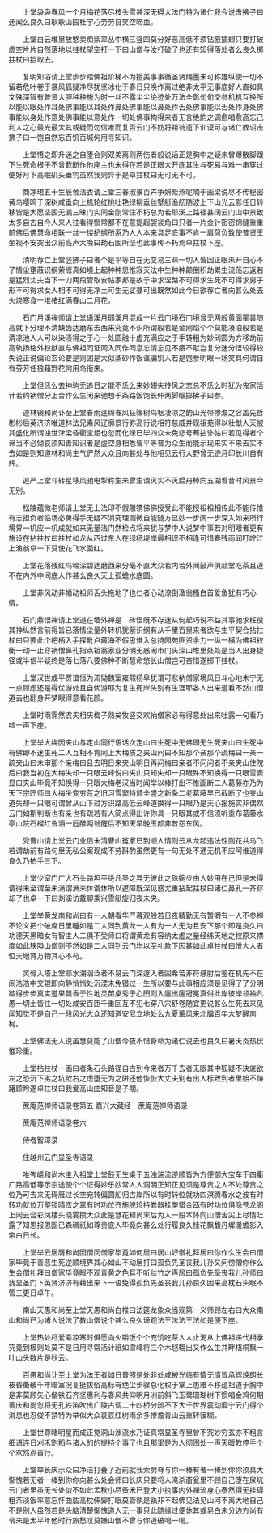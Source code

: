 <!-- { "loadSidebar": true } -->
　　上堂袅袅春风一个月梅花落尽枝头雪甚深无碍大法门特为诸仁我今说击拂子曰还闻么良久曰耿耿山园杜宇心劳劳自笑空啼血。

　　上堂白云堆里放憨卖痴紫翠丛中横三竖四莫分好恶高低不须钻腋插翅只要打破虚空片片自然落地以拄杖望空打一下曰山僧与汝打破了也还有知得落处者么良久掷拄杖曰拾取去。

　　复明知浴请上堂步步踏佛祖阶梯不为擅美事事循圣贤绳墨未可称雄纵使一切不留若危叶卷于暴风狐疑净尽犹坚冰化于春日只唤作离过绝非太平无事底好人直如具文殊深智有普贤大胆种种施为时一丝不露尘尘绝迹处万法全彰句句交参机机互换所以能以眼处作耳处佛事能以耳处作鼻处佛事能以鼻处作舌处佛事能以舌处作身处佛事能以身处作意处佛事能以意处作一切处佛事构得来者无言绝韵之调愈唱愈高忘己利人之心最光最大其或疑而勿信唯而复否云门不妨将祖翁遗下训谟可与诸仁教诏击拂子曰一饱自然忘百饥百城何用寻知识。

　　上堂悟之即升迷之自堕合则双美离则两伤者般说话正是胸中之疑未曾爆散脚跟下生死命根子不曾截断作他座主也未得在若是正眼大开底其生与死易与难一串穿过便好月下高眠矶头垂钓虽然我则异于是卓拄杖曰无可无不可。

　　商净珺五十生辰舍法衣请上堂三春淑景百卉争妍紫燕呢喃于画梁说尽不传秘密黄鸟嘤鸣于深树咸垂向上机轮红桃吐艳绿柳垂丝墅艇渔舠随波上下山光云影任日转移皆是大愿坚固无漏三昧门实同金刚常住不朽总为若耶溪上路径甚阔云门山中景致太多自古自今人来人往看得惯常都不在意提起袈裟角曰只者一片金针密密锦缝重重前佛后佛慧命相联一丝一缕纪纲所系乃人人本来具足底事不肯一肩荷负致使普贤王坐视不安突出众前高声大唤曰劫石固所坚也此事传不朽焉卓拄杖下座。

　　清明荐亡上堂竖拂子曰者个是平等自在无变易三昧一切人皆因正眼未开自心不了情尘壅蔽识纲萦缠真如境上起种种思惟寂灭法中生种种颠倒积劫累生流荡忘返若是猛烈丈夫当下一刀两段管取安帖家邦是故于中求涅槃不可得求生死不可得求男子形不可得求女人相不可得无净土可生无娑婆可出既然如此今日欲荐亡者向甚么处去火烧寒食一堆楮红满春山二月花。

　　石门月溪禅师请上堂语溪月耶溪月混成一片云门境石门境曾无两般黄面瞿昙随高就下分理不清缺齿达磨东去西来究竟不识所谓般若是金刚焰个个莫能凑泊般若是清凉池人人可以染渍得之于心一处圆融十虚充满应之于手转粗为妙刓圆为方移劫前高轨扬格外权猷直与佛祖同证同入同作同息忘情忘见不疲不猒岂复分迷分悟较得较失说正说偏论玄论要是则固是大似蒸砂作饭诓骗饥人若是饱参明眼一场笑具何谓自有芬芳任狼藉野花何用鸟衔来。

　　上堂但恁么去神驹无追日之能不恁么来妙翅失抟风之志总不恁么时犹为鬼家活计若约衲僧分上合作么生闲来驰想千条路饭饱长伸两脚眠掷拂子曰参。

　　道林镜和尚讣至上堂春雨连绵春风狂骤树鸟咽凄凉之韵山光带惨澹之容盖先哲彬彬后英济济唯道林法兄素风辽廓景行弥高行说相符慈威并现祖苑得以壮猷人天被其盛化所谓浊世津梁昏衢宝炬也忽而化缘已毕四众未免悲号蓦拈讣帖曰若见得者个谛当不必恸哀须知善知识者是虚空身相悉皆平等普为众生而能示现来实不来去实不去如是则知道林和尚生气俨然大众且向甚处与他相见云行大野曾无迹月印长川自有辉。

　　追严上堂斗转星移风驰电掣称生未曾生谓灭实不灭扁舟棹向五湖看昔时风景今无别。

　　松陵蕴微老师请上堂无上法印不假雕镌佛佛授受此不能授祖祖相传此不能传惟有志担负者临场必勇得手无疑不消究理测微自能随方显妙一步阔一步深入如来所行境界一机应一机成就如来无量法门然检点将来犹与梦中人说梦中事若对明眼者更有施设在拈拄杖曰拄杖如龙从西过东人在绿杨堤岸最相识不相逢可惜春残雨润叮咛江上渔翁卓一下莫使花飞水面红。

　　上堂花落残红鸟啼深碧达磨西来分毫不直大众若内若外闻鼓声俱赴堂吃茶且道不在内外中间底人作甚么良久天上孤蟾水底圆。

　　上堂非风动非幡动祖师舌头拖地了也仁者心动潦倒渔翁搔白首爱鱼犹有巧心情。

　　石门鼎悟禅请上堂道在墙外禅是　砖悟既不存迷从何起巧说不益其事驰求枉役其神纵然言前得旨已落情尘量外转机犹萦识纲有从千里百里来者欲与生平契合拈拄杖曰只要此个杷柄入手探毗卢藏海不假思惟入总持园苑匪资余力一纵一横为佛祖权衡一动一止穿衲僧鼻孔指点祖翁家业分明无惑闹市门头深山堆里处处是当人出身捷径或半信半疑终是落七落八要佛种不断慧命悠长山僧岂可吝惜遂掷下拄杖。

　　上堂汉世成平贾谊恒为流恸魏室雍熙杨阜犹谓可悲衲僧家境风日斗心地未宁无一点顾虑还是得优游处且自优游耶为复生死岸头别有生涯耶各人出来道看不然山僧道去也翻身开梦眼得意看花颜。

　　上堂时雨霈然农夫相庆梅子熟矣牧竖交欢衲僧家必有得意处出来吐露一句看乃嘘一声下座。

　　上堂举大梅因夹山与定山同行语话次定山曰生死中无佛即无生死夹山曰生死中有佛即不迷生死二人互相不肯同上大梅质之夹山问曰不知那个亲那个疏梅曰一亲一疏夹山曰未审那个亲梅曰且去明日来夹山明日再问梅曰亲者不问问者不亲夹山住院后曰我当初在大梅失却一只眼云峰悦曰夹山只知失却一只眼殊不知换得一只眼雪窦显曰夹山毕竟不知换得一只眼大梅老汉当时闻举以棒打出不惟画断二人葛藤亦乃为天下宗匠师曰大梅坐变穷荒之旧习雪窦特颁全盛之新条二老葛藤早已截断了也夹山道失却一只眼可谓曾从山下过方识路高低云峰道换得一只眼乃是天心报施实非偶然云门如斯判断也有亲也有疏若有人简点得出许你具一只眼其或不信须听重布葛藤水亭山院石榴红鲁酒一卮醉两翁醒后不知天早晚玉颜非昔怨东风。

　　受曹山请上堂云门业债未清曹山冤家已到顺人情则云从龙起违法性则花共鸟飞若谓劫前有路句里无私公案现成不劳斟酌虽然更有一句无处不通无机不应阿谁道得良久乃拍手三下。

　　上堂少室门广大石头路坦平绝凡圣之异无彼此之殊婉步由人妙用在己但是未得谓得未至谓至未满谓满未休谓休所以遮障既深见惑尤重拈起拄杖曰诸仁鼻孔一齐穿却了也卓一下曰剡溪访戴聊乘兴雪艇旋归夜未央。

　　上堂举黄龙南和尚曰有一人朝看华严暮观般若日夜精勤无有暂暇有一人不参禅不论义把个破席日里睡如是二人同到黄龙一人有为一人无为且安下那个即是良久曰功德天黑暗女有智主人二俱不受师曰将谓黄龙有容纳太虚之量经纬天地之权原来襟度如此狭隘山僧则不然如是二人同到云门均以至礼款下因甚如此卓拄杖曰惟大人者位天地育万物其心不苟。

　　灵骨入塔上堂耶水溯洄泛者不易云门深邃入者固希若非符悬肘后鉴在机先不在闹浩浩中交辊即向静悄悄处沉湮未免错过一生所以要与此事相应须是见得了了分明踏得步步真实道果飘香于性地灵苗桌秀于心田则入廛出廛冠冕真俗此岸彼岸领袖凡愚一切土皆往一切处咸安百匝千重回互不犯七穿八穴舒卷随宜更说甚么生死去来见闻知觉不是自己一段风光大众还知道安尼立地处么九夏薰风来北牖百年大梦醒南柯。

　　上堂佛法无人说虽慧莫能了山僧今夜不惜身命为诸仁说去也良久曰暑天炎热伏惟珍重。

　　上堂拈拄杖一画曰者条石头路径自古到今来者万千去者无限其中狐疑不决底欲左之恐沉下劣之坑欲右之虑堕无为之阱还他恢恢大丈夫别有出人标致到者里始不踌躇顾盻遂卓拄杖曰我爱高山曲知音是子期。

　　蔗庵范禅师语录卷第五
嘉兴大藏经　蔗庵范禅师语录


　　蔗庵范禅师语录卷六

　　侍者智璋录

　　住越州云门显圣寺语录

　　唯岑嶾和尚木主入祖堂上堂鼓无生桌于五浊湍流逆顺皆为方便御大宝车于四衢广路高低等示宗途使个个证得妙乐妙常人人洞明正知正见须是尊贵之人不处尊贵之位乃可去来无碍雁过长空宛转偏圆船归古岸所以有时转位就功四溟腾春水之波有时转功就位万壑锁晴峦之翠有时功位齐施脱珍持粪器挂獘惜金瓯有时功位俱隐苍龙阁上闲云合彩凤楼头晓雾攒大众此是慧花和尚末后为人一段本怀向山僧舌尖上尽情吐露了知恩报恩固已森稠祇如尊贵底人毕竟向甚么处行履良久桂花飘馥丹墀暖蟾影入帘白日长。

　　上堂举云居膺和尚因僧问僧家毕竟如何居曰居山好僧礼拜居曰你作么生会曰僧家毕竟于善恶生死逆顺境界其心如山不动居打曰孤负先圣丧我儿孙又问傍僧你作么生会僧礼拜曰僧家毕竟眼不观青黄之色耳不听丝竹之声居曰孤负先圣丧我儿孙师曰我显圣门下英贤济济有藉出来下一语免得孤负先圣丧我儿孙良久困来高枕石头眠不管三更日卓午。

　　南山天愚和尚至上堂天愚和尚白椎曰法筵龙象众当观第一义师顾左右曰大众南山和尚已为诸人说法了教山僧说个甚么良久谛观法王法法王法如是便下座。

　　上堂热处尽爱乘凉寒时俱愿向火嚼饭个个充饥吃茶人人止渴从上佛祖递代相承究竟到极则处莫不是日用寻常活计祇如雪峰将三个木毬辊出又作么生井畔梧桐飘一叶山头数片是秋云。

　　百愚和尚讣至上堂为法王者如日普照是处非处咸被光临有情无情皆承辉焕朗长夜昏衢破千年暗室况复挺拔俗高标有绝尘步骤总化权于掌上患难不移蕴祖道于胸中是非莫顾矢心偕铁石齐坚惠利与春风共仰明月洲前斜飞玉鹭珊瑚树下惯唱金鸡何期善庆和尚忽将无孔铁笛吹出广陵古调二十四桥分疏不下大千世界震动靡宁云门得个消息也忍俊不禁特为举似大众哀哀红树雨余多惨澹青山云重转馍糊。

　　上堂世尊睹明星而成正觉洞山涉流水乃证真常显圣寺里曾不究妙穷玄亦不粗言细语连日刈禾割稻与诸人的的提持个事了也且那里是为人彻困处一声天暖教停手个个欢然点首行。

　　上堂举长庆示众曰净洁打叠了近前就我索劈脊与你一棒有者一棒到你你须具大惭愧若无者一棒到你你向甚么处会师曰长庆只要将人淹杀齑瓮里不顾自己堕在尿坑云门者里虽无长处似不如此孟秋小尽蚤禾已登大小执事内外禅流身心泰然得无挂碍粗茶淡饭率意忘怀曲肱高枕伸脚打眠莫管孰是孰非不起佛见法见山河不离大地自己不是别人虽然若是头脑清楚惭愧道人无一事只此随缘过便休其或皂白未分边方尚有令未是太平年他时行旅愁叹莫嫌山僧不曾与你道破喝一喝。

